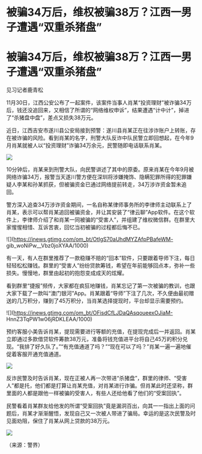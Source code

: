 # 被骗34万后，维权被骗38万？江西一男子遭遇“双重杀猪盘”

# 被骗34万后，维权被骗38万？江西一男子遭遇“双重杀猪盘”

见习记者鹿青松

11月30日，江西公安公布了一起案件，该案件当事人肖某“投资理财”被诈骗34万后，钱还没追回来，又相信了所谓的“网络维权申诉”，结果遭遇“计中计”，掉进了“杀猪盘中盘”，差点又损失38万元。

近日，江西吉安市遂川县公安局接到预警：遂川县肖某正在往涉诈账户上转账，存在被诈骗的风险。看到肖某的名字，刑警大队反诈中队民警立即回想起，在今年9月肖某就被人以“投资理财”诈骗34万余元，民警随即电话联系肖某。

![](https://inews.gtimg.com/om_bt/OcVAXL4WAlH9i-qrIljfeFexIpKZPIkq9D3kXa9rfSEhMAA/1000)

10分钟后，肖某来到刑警大队，向民警讲述了其中的原委。原来肖某在今年9月被网络诈骗34万，报警当天遂川警方便在深圳将涉嫌掩饰、隐瞒犯罪所得的犯罪嫌疑人李某和孙某抓获，但被骗资金已通过网络提前转走，34万涉诈资金暂未追回。

警方深入追查34万涉诈资金期间，一名自称某律师事务所的李律师主动联系上了肖某，表示可以帮肖某追回被骗资金，并让其安装了“律云聊”App软件。在这个软件上，李律师介绍了和肖某一同被骗的“受害人”，并组建了维权微信群。在群里大家惺惺相惜、互诉苦衷，回忆当初被骗的过程都后悔不已。

![](https://inews.gtimg.com/om_bt/OtIgS70aUhdMYZAfpPBafeWM-
gib_woNiPw__Vbz0joXYAA/1000)

有一天，有人在群里推荐了一款稳赚不赔的“回本”软件，只要跟着导师下注，每日轻轻松松赚钱。群里的“受害人”纷纷贷款筹钱，希望在年前能够回点本，弥补一些损失。慢慢地，群里由起初的抱怨变成成天的炫耀。

看到群里“捷报”频传，大家都在疯狂地赚钱，肖某忘记了第一次被骗的教训，也跟大家下载了一款叫“澳门银河”App。肖某跟着“导师”下注了几次，不久便由最初赠送的几万积分，赚到了45万积分，当肖某选择提现时，平台却显示需要预约。

![](https://inews.gtimg.com/om_bt/OFisdCfLJDaQAsqoueexOJiaM-
HnnZ3TqPW1w06jRDKLEAA/1000)

预约客服小美告诉肖某，提现需要进行等额的充值，在提现完成后一并返回。肖某立即通过多款借贷软件筹款38万元，准备将钱充值进平台将自己45万的积分兑现。“我排了好久队了。”“有充值通道了吗？”“现在可以了吗？”肖某一遍一遍地催促着客服开通充值通道。

![](https://inews.gtimg.com/om_bt/OoSgorwlPoA7FqX09RI_DfDHDyRgq4rbYgoUKCwqQW2TQAA/1000)

反诈民警及时告诉肖某，现在正被人再一次带进“杀猪盘”，群里的律师、“受害人”都是托，他们都是打算让肖某充值，对肖某进行诈骗。但肖某此时还坚称，群里面的人都是跟他一样被骗的受害人，有些人还给他看了他们的“受案回执”。

民警看着肖某群友给他发的所谓“受案回执”竟是漏洞百出，向其一一指出上面的问题后，肖某才渐渐醒悟，发现自己又一次被人带进了骗局。幸运的是这次民警及时见面劝阻，保住了肖某从网上贷款的38万元。

![](https://inews.gtimg.com/om_bt/Or3n7nC7EP9-IlTp_Bav_AhjdCysxO5m4Ktb4iLsYw4jsAA/1000)

（来源：警界）

